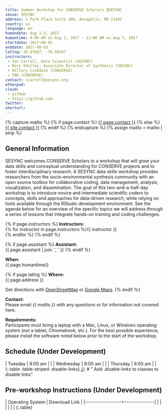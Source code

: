 ```yaml
---
title: Summer Workshop for CONSERVE Scholars @SESYNC
venue: SESYNC
address: 1 Park Place Suite 300, Annapolis, MD 21401
country: us
language: en
humandate: Aug 1-3, 2017
humantime: 9:00 AM on Aug 1, 2017 - 11:00 AM on Aug 3, 2017
startdate: 2017-08-01
enddate: 2017-08-03
latlng: 38.97667, -76.50347
instructors:
 - Ian Carroll, Data Scientist (SESYNC)
 - Mary Shelley, Associate Director of Synthesis (SESYNC)
 - Hillary Craddock (CONSERVE)
 - TBD (CONSERVE)
contact: icarroll@sesync.org
etherpad:
cloud:
 - GitHub
 - https://github.com
twitter:
shorturl:
---
```


[//]: # " Capture additional variables. "

{% capture mailto %}
{% if page.contact %}
  <a href='mailto:{{page.contact}}'>{{ page.contact }}</a>
{% else %}
  <a href='mailto:{{site.contact}}'>{{ site.contact }}</a>
{% endif %}
{% endcapture %}
{% assign mailto = mailto | strip %}

[//]: # " Edit the values in the parameter block above to be appropriate for your bootcamp. "
[//]: # " Please use three-letter month names for the 'humandate' field. "

## General Information

SESYNC welcomes CONSERVE Scholars to a workshop that will grow your data skills and conceptual understanding for CONSERVE projects and to foster interdisciplinary research.
A SESYNC data skills workshop provides researchers from the socio-environmental synthesis community with an open source toolbox for collaborative coding, data management, analysis, visualization, and dissemination.
The goal of this two-and-a-half-day workshop is to introduce novice and intermediate scientific coders to concepts, skills and approaches for data-driven research, while relying on tools available through the RStudio development environment.
See the agenda below for an overview of the specific topics we will address through a series of lessons that integrate hands-on training and coding challenges.

[//]: # " This block displays the instructors' names if they are available. "

{% if page.instructors %}
**Instructors:**  
{% for instructor in page.instructors %}{{ instructor }}  
{% endfor %}
{% endif %}

{% if page.assistant %}
**Assistant:**  
{{ page.assistant | join: ', ' }}
{% endif %}

[//]: # " Modify this block to reflect the target audience for your bootcamp. "
[//]: # " In particular, if it is only open to people from a particular institution, "
[//]: # " or if specialized prerequisite knowledge is required, please mention that. "

**When:**  
{{ page.humantime}}

{% if page.latlng %}
**Where:**  
{{ page.address }}
  
Get directions with
<a href="//www.openstreetmap.org/?mlat={{ page.latlng | replace:',','&mlon=' }}&zoom=16">OpenStreetMap</a> or
<a href="//maps.google.com/maps?q={{ page.latlng }}">Google Maps</a>.
{% endif %}

[//]: # " The following block automatically inserts a contact email address if one has been specified for the page. "
[//]: # " If one hasn't, this block inserts the generic contact address for Software Carpentry. "

**Contact:**  
Please email *{{ mailto }}* with any questions or for information not covered here.

**Requirements:**  
Participants must bring a laptop with a Mac, Linux, or Windows operating system (not a tablet, Chromebook, etc.). For the best possible experience, please install the software noted below prior to the start of the workshop.

## Schedule (Under Development)

| Tuesday   | 9:00 am |   |
| Wednesday | 9:00 am |   |
| Thursday  | 9:00 am |   |
{:.table .table-striped .disable-links}
[//]: # " Add .disable-links to classes to disable links"

## Pre-workshop Instructions (Under Development)

| Operating System | Download Link |
|------------------+---------------|
|                  |               |
|                  |               |
{:.table}
